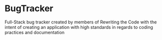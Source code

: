 # BugTracker
Full-Stack bug tracker created by members of Rewriting the Code with the intent of creating an application with high standards in regards to coding practices and documentation
